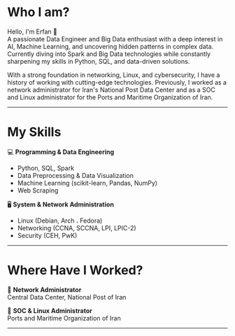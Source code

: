# Who I am?  
Hello, I'm Erfan 👋  
A passionate Data Engineer and Big Data enthusiast with a deep interest in AI, Machine Learning, and uncovering hidden patterns in complex data. Currently diving into Spark and Big Data technologies while constantly sharpening my skills in Python, SQL, and data-driven solutions.  

With a strong foundation in networking, Linux, and cybersecurity, I have a history of working with cutting-edge technologies. Previously, I worked as a network administrator for Iran's National Post Data Center and as a SOC and Linux administrator for the Ports and Maritime Organization of Iran.

---

# My Skills  
💻 **Programming & Data Engineering**  
- Python, SQL, Spark  
- Data Preprocessing & Data Visualization  
- Machine Learning (scikit-learn, Pandas, NumPy)  
- Web Scraping  

🖥️ **System & Network Administration**  
- Linux (Debian, Arch ، Fedora)  
- Networking (CCNA, SCCNA, LPI, LPIC-2)  
- Security (CEH, PwK)  

---

# Where Have I Worked?  
💼 **Network Administrator**  
Central Data Center, National Post of Iran  

💼 **SOC & Linux Administrator**  
Ports and Maritime Organization of Iran  

---
